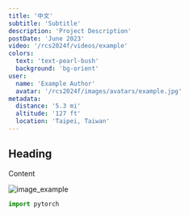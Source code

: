 ```yaml
---
title: '中文'
subtitle: 'Subtitle'
description: 'Project Description'
postDate: 'June 2023'
video: '/rcs2024f/videos/example'
colors:
  text: 'text-pearl-bush'
  background: 'bg-orient'
user:
  name: 'Example Author'
  avatar: '/rcs2024f/images/avatars/example.jpg'
metadata:
  distance: '5.3 mi'
  altitude: '127 ft'
  location: 'Taipei, Taiwan'
---
```


## Heading

Content

![image_example](@assets/images/example-image.jpg)

```python
import pytorch
```

